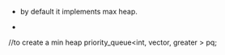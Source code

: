 - by default it implements max heap.

 - ```cpp
 //to create a min heap
priority_queue<int, vector<int>, greater<int> > pq;